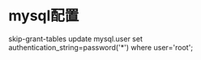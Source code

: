 # mysql配置

skip-grant-tables
update mysql.user set authentication_string=password('*') where user='root';